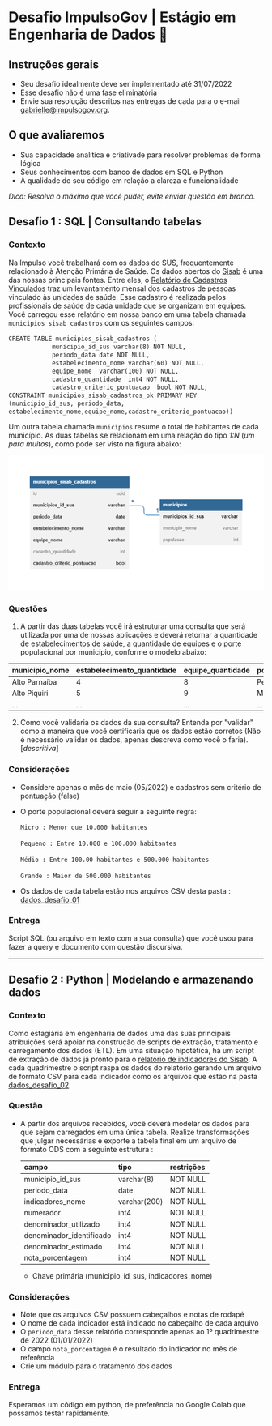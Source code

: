 # Desafio ImpulsoGov | Estágio em Engenharia de Dados :hammer:
## Instruções gerais
- Seu desafio idealmente deve ser implementado até 31/07/2022
- Esse desafio não é uma fase eliminatória 
- Envie sua resolução descritos nas entregas de cada para o e-mail gabrielle@impulsogov.org.

## O que avaliaremos
- Sua capacidade analítica e criativade para resolver problemas de forma lógica
- Seus conhecimentos com banco de dados em SQL e Python
- A qualidade do seu código em relação a clareza e funcionalidade

*Dica: Resolva o máximo que você puder, evite enviar questão em branco.*

## Desafio 1 :  SQL | Consultando tabelas

### Contexto

Na Impulso você trabalhará com os dados do SUS, frequentemente relacionado à Atenção Primária de Saúde. Os dados abertos do [Sisab](https://sisab.saude.gov.br/) é uma das nossas principais fontes. Entre eles, o [Relatório de Cadastros Vinculados](https://sisab.saude.gov.br/paginas/acessoRestrito/relatorio/federal/indicadores/indicadorCadastro.xhtml) traz um levantamento mensal dos cadastros de pessoas vinculado às unidades de saúde. Esse cadastro é realizada pelos profissionais de saúde de cada unidade que se organizam em equipes. Você carregou esse relatório em nossa banco em uma tabela chamada `municipios_sisab_cadastros` com os seguintes campos:

```
CREATE TABLE municipios_sisab_cadastros (
            municipio_id_sus varchar(8) NOT NULL,
            periodo_data date NOT NULL,
            estabelecimento_nome varchar(60) NOT NULL,
            equipe_nome  varchar(100) NOT NULL,
            cadastro_quantidade  int4 NOT NULL,
            cadastro_criterio_pontuacao  bool NOT NULL,
CONSTRAINT municipios_sisab_cadastros_pk PRIMARY KEY (municipio_id_sus, periodo_data, estabelecimento_nome,equipe_nome,cadastro_criterio_pontuacao))
```

Um outra tabela chamada `municipios` resume o total de habitantes de cada município. As duas tabelas se relacionam em uma relação do tipo *1:N* (*um para muitos*), como pode ser visto na figura abaixo:

<picture>
  <source media="(prefers-color-scheme: dark)" srcset="/20220725_EstagioEngenhariaDeDados/modelo_1_N.png">
  <source media="(prefers-color-scheme: light)" srcset="/20220725_EstagioEngenhariaDeDados/modelo_1_N.png">
  <img alt="Shows an illustrated sun in light color mode and a moon with stars in dark color mode." src="/20220725_EstagioEngenhariaDeDados/modelo_1_N.png">
</picture>

### Questões
1. A partir das duas tabelas você irá estruturar uma consulta que será utilizada por uma de nossas aplicações e deverá retornar a quantidade de estabelecimentos de saúde, a quantidade de equipes e o porte populacional por município, conforme o modelo abaixo:

  | municipio_nome | estabelecimento_quantidade  | equipe_quantidade | porte_populacional | 
  | ------------------- | ------------------- | ------------------- | ------------------- |
  |  Alto Parnaíba |  4 |  8 |  Pequeno |
  |  Alto Piquiri |  5 |  9 |  Micro |
  |  ... |  ... |  ... |  ... |

2. Como você validaria os dados da sua consulta? Entenda por "validar" como a maneira que você certificaria que os dados estão corretos (Não é necessário validar os dados, apenas descreva como você o faria). [_descritiva_]

### Considerações

  - Considere apenas o mês de maio (05/2022) e cadastros sem critério de pontuação (false)
  - O porte populacional deverá seguir a seguinte regra:
      ```
      Micro : Menor que 10.000 habitantes
      
      Pequeno : Entre 10.000 e 100.000 habitantes
      
      Médio : Entre 100.00 habitantes e 500.000 habitantes
      
      Grande : Maior de 500.000 habitantes
      ```
    
   - Os dados de cada tabela estão nos arquivos CSV desta pasta : [dados_desafio_01](https://github.com/ImpulsoGov/desafios-processos-seletivos/tree/main/20220725_EstagioEngenhariaDeDados/dados_desafio_01)
    

### Entrega

Script SQL (ou arquivo em texto com a sua consulta) que você usou para fazer a query e documento com questão discursiva.

---

## Desafio 2 : Python | Modelando e armazenando dados

### Contexto

Como estagiária em engenharia de dados uma das suas principais atribuições será apoiar na construção de scripts de extração, tratamento e carregamento dos dados (ETL). Em uma situação hipotética, há um script de extração de dados já pronto para o [relatório de indicadores do Sisab](https://sisab.saude.gov.br/paginas/acessoRestrito/relatorio/federal/indicadores/indicadorPainel.xhtml). A cada quadrimestre o script raspa os dados do relatório gerando um arquivo de formato CSV para cada indicador como os arquivos que estão na pasta [dados_desafio_02](https://github.com/ImpulsoGov/desafios-processos-seletivos/tree/main/20220725_EstagioEngenhariaDeDados/dados_desafio_02).

### Questão

- A partir dos arquivos recebidos, você deverá modelar os dados para que sejam carregados em uma única tabela. Realize transformações que julgar necessárias e exporte a tabela final em um arquivo de formato ODS com a seguinte estrutura :
  
  | campo | tipo  | restrições | 
  | ------------------- | ------------------- | ------------------- |
  |  municipio_id_sus |  varchar(8) |  NOT NULL |
  |  periodo_data |  date |  NOT NULL |
  |  indicadores_nome |  varchar(200) |  NOT NULL |
  |  numerador |  int4 |  NOT NULL |
  |  denominador_utilizado |  int4 |  NOT NULL |
  |  denominador_identificado |  int4 |  NOT NULL |
  |  denominador_estimado |  int4 |  NOT NULL |
  |  nota_porcentagem |  int4 |  NOT NULL |
  
  - Chave primária (municipio_id_sus, indicadores_nome)

### Considerações

  - Note que os arquivos CSV possuem cabeçalhos e notas de rodapé
  - O nome de cada indicador está indicado no cabeçalho de cada arquivo
  - O `periodo_data` desse relatório corresponde apenas ao 1º quadrimestre de 2022 (01/01/2022)
  - O campo `nota_porcentagem` é o resultado do indicador no mês de referência
  - Crie um módulo para o tratamento dos dados
  

### Entrega

Esperamos um código em python, de preferência no Google Colab que possamos testar rapidamente.
